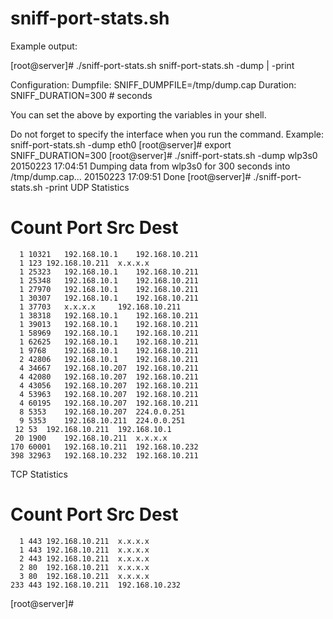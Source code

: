 sniff-port-stats.sh
========================

Example output:

[root@server]# ./sniff-port-stats.sh 
sniff-port-stats.sh -dump <interface> | -print <file>

Configuration:
  Dumpfile: SNIFF_DUMPFILE=/tmp/dump.cap
  Duration: SNIFF_DURATION=300 # seconds

You can set the above by exporting the variables in your shell.

Do not forget to specify the interface when you run the command.
  Example: sniff-port-stats.sh -dump eth0
[root@server]# export SNIFF_DURATION=300
[root@server]# ./sniff-port-stats.sh -dump wlp3s0
20150223 17:04:51 Dumping data from wlp3s0 for 300 seconds into /tmp/dump.cap...
20150223 17:09:51 Done
[root@server]# ./sniff-port-stats.sh -print 
UDP Statistics
# Count	Port	Src		Dest
      1 10321	192.168.10.1	192.168.10.211
      1 123	192.168.10.211	x.x.x.x
      1 25323	192.168.10.1	192.168.10.211
      1 25348	192.168.10.1	192.168.10.211
      1 27970	192.168.10.1	192.168.10.211
      1 30307	192.168.10.1	192.168.10.211
      1 37703	x.x.x.x		192.168.10.211
      1 38318	192.168.10.1	192.168.10.211
      1 39013	192.168.10.1	192.168.10.211
      1 58969	192.168.10.1	192.168.10.211
      1 62625	192.168.10.1	192.168.10.211
      1 9768	192.168.10.1	192.168.10.211
      2 42806	192.168.10.1	192.168.10.211
      4 34667	192.168.10.207	192.168.10.211
      4 42080	192.168.10.207	192.168.10.211
      4 43056	192.168.10.207	192.168.10.211
      4 53963	192.168.10.207	192.168.10.211
      4 60195	192.168.10.207	192.168.10.211
      8 5353	192.168.10.207	224.0.0.251
      9 5353	192.168.10.211	224.0.0.251
     12 53	192.168.10.211	192.168.10.1
     20 1900	192.168.10.211	x.x.x.x
    170 60001	192.168.10.211	192.168.10.232
    398 32963	192.168.10.232	192.168.10.211

TCP Statistics
# Count	Port	Src		Dest
      1 443	192.168.10.211	x.x.x.x
      1 443	192.168.10.211	x.x.x.x
      2 443	192.168.10.211	x.x.x.x
      2 80	192.168.10.211	x.x.x.x
      3 80	192.168.10.211	x.x.x.x
    233 443	192.168.10.211	192.168.10.232
[root@server]# 
